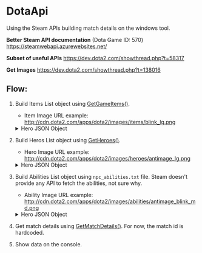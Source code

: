 # DotaApi

Using the Steam APIs building match details on the windows tool.

**Better Steam API documentation** (Dota Game ID: 570)
https://steamwebapi.azurewebsites.net/

**Subset of useful APIs**
https://dev.dota2.com/showthread.php?t=58317

**Get Images**
https://dev.dota2.com/showthread.php?t=138016


## Flow:
1. Build Items List object using [GetGameItems()](https://wiki.teamfortress.com/wiki/WebAPI/GetGameItems).
   - Item Image URL example: http://cdn.dota2.com/apps/dota2/images/items/blink_lg.png
   <details>
   <summary>Hero JSON Object</summary>
   <p>
   
   ```json
   {
   "result":{
      "items":[
            {
               "id":1,
               "name":"item_blink",
               "cost":2250,
               "secret_shop":0,
               "side_shop":1,
               "recipe":0,
               "localized_name":"Blink Dagger"
            }
         ]
      }
   }
   \```
   </p>
   </details>
2. Build Heros List object using [GetHeroes()](https://wiki.teamfortress.com/wiki/WebAPI/GetHeroes). 
   - Hero Image URL example: http://cdn.dota2.com/apps/dota2/images/heroes/antimage_lg.png
   <details>
   <summary>Hero JSON Object</summary>
   <p>
   
   ```json
   {
   "result":{
      "heroes":[
            {
               "name":"npc_dota_hero_antimage",
               "id":1,
               "localized_name":"Anti-Mage"
            }
         ]
      }
   }
   \```
   </p>
   </details>
3. Build Abilities List object using `npc_abilities.txt` file. Steam doesn't provide any API to fetch the abilities, not sure why.
   - Ability Image URL example: http://cdn.dota2.com/apps/dota2/images/abilities/antimage_blink_md.png
   <details>
   <summary>Hero JSON Object</summary>
   <p>
   
   ```json
   {
   "DOTAAbilities":{
      "antimage_mana_break"
      {
         "ID"                  "5003"
         "AbilityBehavior"         "DOTA_ABILITY_BEHAVIOR_PASSIVE"
         "AbilityUnitDamageType"      "DAMAGE_TYPE_PHYSICAL"      
         "SpellImmunityType"         "SPELL_IMMUNITY_ENEMIES_NO"
         "AbilitySpecial"
         {
            "01"
            {
               "var_type"         "FIELD_FLOAT"
               "damage_per_burn"   "0.6"
            }
            "02"
            {
               "var_type"         "FIELD_INTEGER"
               "mana_per_hit"      "28 40 52 64"
            }
         }
      }
   }
   \```
   </p>
   </details>
4. Get match details using [GetMatchDetails()](https://wiki.teamfortress.com/wiki/WebAPI/GetMatchDetails). For now, the match id is hardcoded.
5. Show data on the console.
